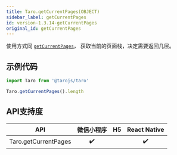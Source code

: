 ```yaml
---
title: Taro.getCurrentPages(OBJECT)
sidebar_label: getCurrentPages
id: version-1.3.14-getCurrentPages
original_id: getCurrentPages
---
```



使用方式同 [`getCurrentPages`](https://developers.weixin.qq.com/miniprogram/dev/framework/app-service/route.html#getcurrentpages)， 获取当前的页面栈，决定需要返回几层。

## 示例代码

```jsx
import Taro from '@tarojs/taro'

Taro.getCurrentPages().length
```



## API支持度


| API | 微信小程序 | H5 | React Native |
| :-: | :-: | :-: | :-: |
| Taro.getCurrentPages | ✔️ |   | ✔️|

